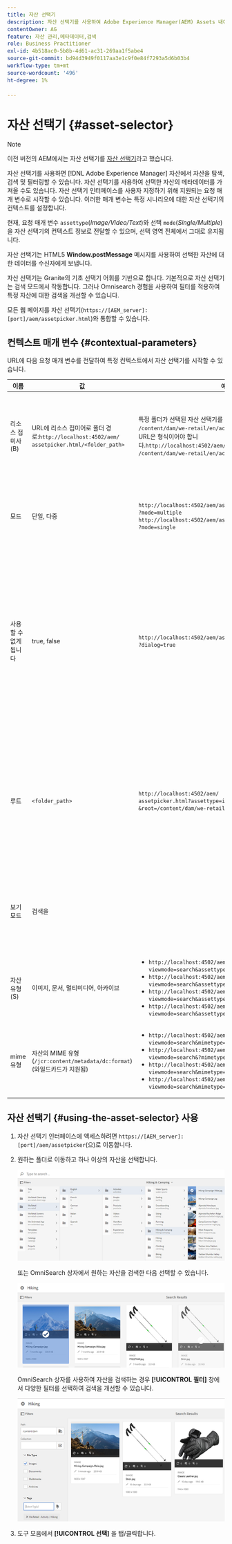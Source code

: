 ```yaml
---
title: 자산 선택기
description: 자산 선택기를 사용하여 Adobe Experience Manager(AEM) Assets 내에서 자산에 대한 메타데이터를 검색, 필터링, 탐색 및 가져오는 방법을 알아봅니다. 자산 선택기 인터페이스를 사용자 지정하는 방법도 알아봅니다.
contentOwner: AG
feature: 자산 관리,메타데이터,검색
role: Business Practitioner
exl-id: 4b518ac0-5b8b-4d61-ac31-269aa1f5abe4
source-git-commit: bd94d3949f0117aa3e1c9f0e84f7293a5d6b03b4
workflow-type: tm+mt
source-wordcount: '496'
ht-degree: 1%

---
```


# 자산 선택기 {#asset-selector}

>[!NOTE]
>
>이전 버전의 AEM에서는 자산 선택기를 [자산 선택기](https://helpx.adobe.com/experience-manager/6-2/assets/using/asset-picker.html)라고 했습니다.

자산 선택기를 사용하면 [!DNL Adobe Experience Manager] 자산에서 자산을 탐색, 검색 및 필터링할 수 있습니다. 자산 선택기를 사용하여 선택한 자산의 메타데이터를 가져올 수도 있습니다. 자산 선택기 인터페이스를 사용자 지정하기 위해 지원되는 요청 매개 변수로 시작할 수 있습니다. 이러한 매개 변수는 특정 시나리오에 대한 자산 선택기의 컨텍스트를 설정합니다.

현재, 요청 매개 변수 `assettype`(*Image/Video/Text*)와 선택 `mode`(*Single/Multiple*)을 자산 선택기의 컨텍스트 정보로 전달할 수 있으며, 선택 영역 전체에서 그대로 유지됩니다.

자산 선택기는 HTML5 **Window.postMessage** 메시지를 사용하여 선택한 자산에 대한 데이터를 수신자에게 보냅니다.

자산 선택기는 Granite의 기초 선택기 어휘를 기반으로 합니다. 기본적으로 자산 선택기는 검색 모드에서 작동합니다. 그러나 Omnisearch 경험을 사용하여 필터를 적용하여 특정 자산에 대한 검색을 개선할 수 있습니다.

모든 웹 페이지를 자산 선택기(`https://[AEM_server]:[port]/aem/assetpicker.html`)와 통합할 수 있습니다.

## 컨텍스트 매개 변수 {#contextual-parameters}

URL에 다음 요청 매개 변수를 전달하여 특정 컨텍스트에서 자산 선택기를 시작할 수 있습니다.

| 이름 | 값 | 예 | 목적 |
|---|---|---|---|
| 리소스 접미사(B) | URL에 리소스 접미어로 폴더 경로:`http://localhost:4502/aem/`<br>`assetpicker.html/<folder_path>` | 특정 폴더가 선택된 자산 선택기를 실행하려면(예: `/content/dam/we-retail/en/activities` 폴더가 선택된 경우), URL은 형식이어야 합니다.`http://localhost:4502/aem/assetpicker.html`<br>`/content/dam/we-retail/en/activities?assettype=images` | 자산 선택기를 시작할 때 특정 폴더를 선택해야 하는 경우 이 폴더를 리소스 접미사로 전달합니다. |
| 모드 | 단일, 다중 | `http://localhost:4502/aem/assetpicker.html`<br>`?mode=multiple` <br> `http://localhost:4502/aem/assetpicker.html`<br>`?mode=single` | 여러 모드에서 자산 선택기를 사용하여 여러 자산을 동시에 선택할 수 있습니다. |
| 사용할 수 없게 됩니다 | true, false | `http://localhost:4502/aem/assetpicker.html`<br>`?dialog=true` | 이러한 매개 변수를 사용하여 자산 선택기를 Granite 대화 상자로 엽니다. 이 옵션은 Granite Path Field를 통해 자산 선택기를 시작하고 pickerSrc URL로 구성하는 경우에만 적용할 수 있습니다. |
| 루트 | `<folder_path>` | `http://localhost:4502/aem/`<br>`assetpicker.html?assettype=images`<br>`&root=/content/dam/we-retail/en/activities` | 이 옵션을 사용하여 자산 선택기의 루트 폴더를 지정합니다. 이 경우 자산 선택기를 사용하여 루트 폴더 아래에 하위 자산(직접/간접)만 선택할 수 있습니다. |
| 보기 모드 | 검색을 |  | 자산 유형 및 MIME 유형 매개 변수와 함께 검색 모드에서 자산 선택기를 실행하려면 |
| 자산 유형(S) | 이미지, 문서, 멀티미디어, 아카이브 | <ul><li>`http://localhost:4502/aem/assetpicker.html?viewmode=search&assettype=images`</li> <li>`http://localhost:4502/aem/assetpicker.html?viewmode=search&assettype=documents`</li> <li>`http://localhost:4502/aem/assetpicker.html?viewmode=search&assettype=multimedia`</li> <li>`http://localhost:4502/aem/assetpicker.html?viewmode=search&assettype=archives`</li> | 전달된 값에 따라 자산 유형을 필터링하려면 이 옵션을 사용합니다. |
| mime 유형 | 자산의 MIME 유형(`/jcr:content/metadata/dc:format`)(와일드카드가 지원됨) | <ul><li>`http://localhost:4502/aem/assetpicker.html?viewmode=search&mimetype=image/png`</li>  <li>`http://localhost:4502/aem/assetpicker.html?viewmode=search&?mimetype=*png`</li>  <li>`http://localhost:4502/aem/assetpicker.html?viewmode=search&mimetype=*presentation`</li>  <li>`http://localhost:4502/aem/assetpicker?viewmode=search&mimetype=*presentation&mimetype=*png`</li></ul> | MIME 유형에 따라 자산을 필터링하려면 이 함수를 사용하십시오 |

## 자산 선택기 {#using-the-asset-selector} 사용

1. 자산 선택기 인터페이스에 액세스하려면 `https://[AEM_server]:[port]/aem/assetpicker`(으)로 이동합니다.
1. 원하는 폴더로 이동하고 하나 이상의 자산을 선택합니다.

   ![chlimage_1-441](assets/chlimage_1-441.png)

   또는 OmniSearch 상자에서 원하는 자산을 검색한 다음 선택할 수 있습니다.

   ![chlimage_1-442](assets/chlimage_1-442.png)

   OmniSearch 상자를 사용하여 자산을 검색하는 경우 **[!UICONTROL 필터]** 창에서 다양한 필터를 선택하여 검색을 개선할 수 있습니다.

   ![chlimage_1-443](assets/chlimage_1-443.png)

1. 도구 모음에서 **[!UICONTROL 선택]** 을 탭/클릭합니다.
